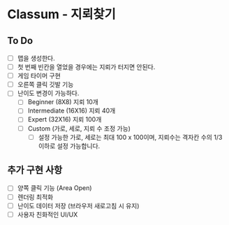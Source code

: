 # Classum - 지뢰찾기

## To Do

- [ ] 맵을 생성한다.
- [ ] 첫 번째 빈칸을 열었을 경우에는 지뢰가 터지면 안된다.
- [ ] 게임 타이머 구현
- [ ] 오른쪽 클릭 깃발 기능
- [ ] 난이도 변경이 가능하다.
  - [ ] Beginner (8X8) 지뢰 10개
  - [ ] Intermediate (16X16) 지뢰 40개
  - [ ] Expert (32X16) 지뢰 100개
  - [ ] Custom (가로, 세로, 지뢰 수 조정 가능)
    - [ ] 설정 가능한 가로, 세로는 최대 100 x 100이며, 지뢰수는 격자칸 수의 1/3 이하로 설정 가능합니다.

## 추가 구현 사항

- [ ] 양쪽 클릭 기능 (Area Open)
- [ ] 렌더링 최적화
- [ ] 난이도 데이터 저장 (브라우저 새로고침 시 유지)
- [ ] 사용자 친화적인 UI/UX
